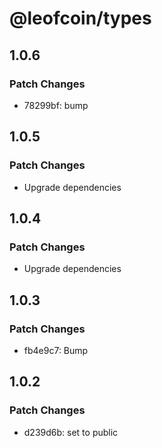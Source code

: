 # @leofcoin/types

## 1.0.6

### Patch Changes

- 78299bf: bump

## 1.0.5

### Patch Changes

- Upgrade dependencies

## 1.0.4

### Patch Changes

- Upgrade dependencies

## 1.0.3

### Patch Changes

- fb4e9c7: Bump

## 1.0.2

### Patch Changes

- d239d6b: set to public
